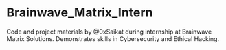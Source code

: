 # Brainwave_Matrix_Intern
Code and project materials by @0xSaikat during internship at Brainwave Matrix Solutions. Demonstrates skills in Cybersecurity and Ethical Hacking.
